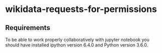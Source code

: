 # wikidata-requests-for-permissions

## Requirements

To be able to work properly collaboratively with jupyter notebook you should have installed ipython version 6.4.0 and Python version 3.6.0.